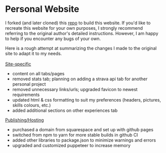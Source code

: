 # Personal Website
I forked (and later cloned) this [repo](https://github.com/mldangelo/personal-site) to build this website. If you'd like to recreate this website for your own purposes, I strongly recommend referring to the original author's detailed instructions. However, I am happy to help if you encounter any bugs of your own.

Here is a rough attempt at summarizing the changes I made to the original site to adapt it to my needs.
<br><br>
<ins>Site-specific</ins>
- content on all tabs/pages
- removed stats tab; planning on adding a strava api tab for another personal project
- removed unnecessary links/urls; upgraded favicon to newest requirements
- updated html & css formatting to suit my preferences (headers, pictures, skills colours, etc.)
- added additional sections on other experiences tab

<ins>Publishing/Hosting</ins>
- purchased a domain from squarespace and set up with github pages
- switched from npm to yarn for more stable builds in github CI
- added other libraries to package.json to minimize warnings and errors
- upgraded and customized puppeteer to increase memory
